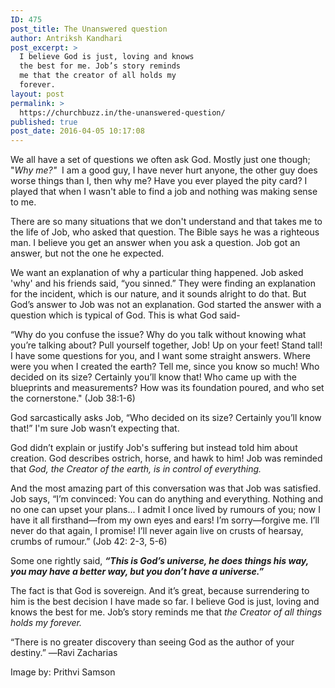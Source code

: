 ```yaml
---
ID: 475
post_title: The Unanswered question
author: Antriksh Kandhari
post_excerpt: >
  I believe God is just, loving and knows
  the best for me. Job’s story reminds
  me that the creator of all holds my
  forever.
layout: post
permalink: >
  https://churchbuzz.in/the-unanswered-question/
published: true
post_date: 2016-04-05 10:17:08
---
```

We all have a set of questions we often ask God. Mostly just one though; "<i>Why me?"  </i>I am a good guy, I have never hurt anyone, the other guy does worse things than I, then why me? Have you ever played the pity card? I played that when I wasn't able to find a job and nothing was making sense to me.
<p dir="ltr">There are so many situations that we don't understand and that takes me to the life of Job, who asked that question. The Bible says he was a righteous man. I believe you get an answer when you ask a question. Job got an answer, but not the one he expected.</p>
<p dir="ltr">We want an explanation of why a particular thing happened. Job asked 'why' and his friends said, “you sinned.” They were finding an explanation for the incident, which is our nature, and it sounds alright to do that. But God’s answer to Job was not an explanation. God started the answer with a question which is typical of God. This is what God said-</p>
<p dir="ltr">“Why do you confuse the issue? Why do you talk without knowing what you’re talking about? Pull yourself together, Job! Up on your feet! Stand tall! I have some questions for you, and I want some straight answers. Where were you when I created the earth? Tell me, since you know so much! Who decided on its size? Certainly you’ll know that! Who came up with the blueprints and measurements? How was its foundation poured, and who set the cornerstone." (Job 38:1-6)</p>
<p dir="ltr">God sarcastically asks Job, “Who decided on its size? Certainly you’ll know that!” I'm sure Job wasn’t expecting that.</p>
<p dir="ltr">God didn’t explain or justify Job's suffering but instead told him about creation. God describes ostrich, horse, and hawk to him! Job was reminded that <i>God, the Creator of the earth, is in control of everything. </i></p>
<p dir="ltr">And the most amazing part of this conversation was that Job was satisfied. Job says, “I’m convinced: You can do anything and everything. Nothing and no one can upset your plans... I admit I once lived by rumours of you; now I have it all firsthand—from my own eyes and ears! I’m sorry—forgive me. I’ll never do that again, I promise! I’ll never again live on crusts of hearsay, crumbs of rumour.” (Job 42: 2-3, 5-6)</p>
<p dir="ltr">Some one rightly said, <i><b>“This is God’s universe, he does things his way, you may have a better way, but you don’t have a universe.”</b></i><b></b></p>
<p dir="ltr">The fact is that God is sovereign. And it’s great, because surrendering to him is the best decision I have made so far. I believe God is just, loving and knows the best for me. Job’s story reminds me that <i>the Creator of all things holds my forever.</i></p>
<p dir="ltr">“There is no greater discovery than seeing God as the author of your destiny.” ―Ravi Zacharias</p>
Image by: Prithvi Samson